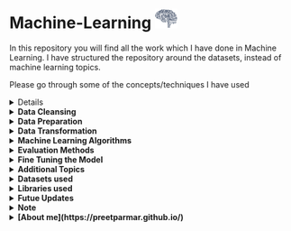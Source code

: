 # Machine-Learning  <img src="/Resources/AI.gif" width="40" height="35"/>
 
In this repository you will find all the work which I have done in Machine Learning.
I have structured the repository around the datasets, instead of machine learning topics. 

Please go through some of the concepts/techniques I have used

<details><h1>Initial Exploration</h1>
    
- Basic statistical analysis for different features
- Distribution for all the features
- Visualizing the data using `matplotlib`
</details>

<details><summary><b>Data Cleansing</b></summary>

- Impute the numerical values using `sklearn.impute.SimpleImputer`
- Add new features using my custom class, `addAdditionalAttributes`
- Scale the numerical values using `sklearn.preprocessing.StandardScalar`
- Encode the categorical values using `sklearn.preprocessing.OneHotEncoder`
</details>

<details><summary><b>Data Preparation</b></summary>

- Split the dataset, using `sklearn.model_selection.train_test_split`
- Split the dataset into Training and Test based on a column, using `sklearn.model_selection.StratifiedShuffleSplit`
</details>

<details><summary><b>Data Transformation</b></summary>

- Created numerical and categorical pipeline, using `skelarn.pipeline.Pipeline`
- Combined both the pipelines into one, using `skelarn.compose.ColumnTransformer`
</details>

<details><summary><b>Machine Learning Algorithms</b></summary>
</br>
<details><summary>Simple Regression</summary>

- Linear Regression, using `sklearn.linear_model_LinearRegression`
- Decision Tree Regression, using `sklearn.tree.DecisionTreeRegressor`
- Random Forest Regression, using `sklearn.ensemble.RandomForestRegressor`
</details>

<details><summary>Simple Classification</summary>
    
- Binary, Multi Label and Multi Output Classifiers
- Random Forest Classification, using `sklearn.ensemble.RandomForestClassifier`
- SVC Classification, using `sklearn.svm.SVC`
- SGD Classification, using `sklearn.linear_model.SGDClassifier`
- One versus One Classification, using `sklear.multicall.OneVsOneClassifier`
- KNeighbors Classification, using `sklearn.neighbors.KNeighborsClassifier`
</details>

</details>

<details><summary><b>Evaluation Methods</b></summary>

- Root Mean Square Error _RMSE_, using `sklearn.metrics.mean_squared_error`
- Cross-Validation, using `sklearn.model_selection.cross_val_score`
- Confusion Matrix, using `sklearn.metrics.confusion_matrix`
- Precision Score, using `sklearn.metrics.precision_score`
- Recall Score, using `sklearn.metrics.recall_score`
- F1 Score Score, using `sklearn.metrics.f1_score`
- Precision Recall Curve, using `sklearn.metrics.precision_recall_curve`
- ROC Curve, using `sklearn.metrics.roc_curve`
- ROC AUC Score, using `sklearn.metrics.roc_auc_score`
</details>

<details><summary><b>Fine Tuning the Model</b></summary>

- Grid search, using `sklearn.model_selection.GridSearchCV`
- Randomized Grid search, using `sklearn.model_selection.RandomizedSearchCV`
</details>

<details><summary><b>Additional Topics</b></summary>

- Combined Data Cleansing, Tranformation, Machine Learning steps into a single pipeline
- Used Grid Search to fine tune the data cleansing steps
</details>

<details><summary><b>Datasets used</b></summary>

- California House Prices
- MNIST Dataset
- Titanic Dataset
</details>

<details><summary><b>Libraries used</b></summary>

- sklearn
- numpy
- scipy
- pandas
</details>

<details><summary><b>Futue Updates</b></summary>

- Will dive deeper into specific machine learning algorithms and learn out various hyperparameters
</details>

<details><summary><b>Note</b></summary>

I am following [Hands-on Machine Learning with Scikit-Learn, Keras, and TensorFlow, 2nd Edition](https://www.oreilly.com/library/view/hands-on-machine-learning/9781492032632/). In my opinion, it is one of the best books I have come across for understand and learning Machine Learning, given you have some base knowledge and understanding about Python.
</details>

<!-- ### [About me](https://preetparmar.github.io/) -->
<details><summary><b>[About me](https://preetparmar.github.io/)</b></summary>

I am a beginner in Machine Learning and always learning new things in python. Feel free to reach out with any suggestions, questions or just to say hi!
Also, look at my other repositories to see some of the projects I have worked on.
You can find my portfolio [here](https://preetparmar.github.io/)
</details>